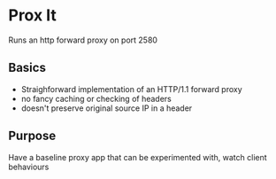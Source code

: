 # Prox It

Runs an http forward proxy on port 2580 

## Basics

- Straighforward implementation of an HTTP/1.1 forward proxy
- no fancy caching or checking of headers
- doesn't preserve original source IP in a header

## Purpose

Have a baseline proxy app that can be experimented with, watch client behaviours
